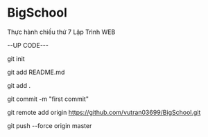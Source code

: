 # BigSchool
Thực hành chiều  thứ 7 Lập Trình WEB

--UP CODE---

git init

git add README.md

git add .

git commit -m "first commit"

git remote add origin https://github.com/vutran03699/BigSchool.git

git push --force origin master

